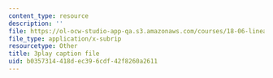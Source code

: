 ```yaml
---
content_type: resource
description: ''
file: https://ol-ocw-studio-app-qa.s3.amazonaws.com/courses/18-06-linear-algebra-spring-2010/b0357314418dec396cdf42f8260a2611_yjBerM5jWsc.srt
file_type: application/x-subrip
resourcetype: Other
title: 3play caption file
uid: b0357314-418d-ec39-6cdf-42f8260a2611
---
```

